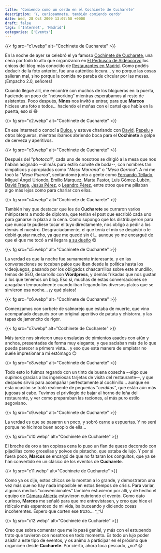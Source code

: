 ```yaml
---
title: 'Comiendo como un cerdo en el Cochinete de Cucharete'
description: 'Y, curiosamnete, también comiendo cerdo'
date: Wed, 28 Oct 2009 13:07:58 +0000
draft: false
tags: ['Internet', 'Madrid']
categories: ['Events']
---
```


{{< fg src="c1.webp" alt="Cochinete de Cucharete" >}}

En la noche de ayer se celebró el ya famoso [Cochinete de Cucharete](http://www.cucharete.com/index.php/2009/10/07/cochinete-cucharete/), una cena por todo lo alto que organizaron en [El Pedrusco de Aldeacorvo](http://www.cucharete.com/index.php/2008/10/13/el-pedrusco-de-aldealcorvo/) los chicos del blog más conocido de [Restaurantes en Madrid](http://www.cucharete.com/). Como podéis deducir de la foto anterior, fue una auténtica locura... y no porque las cosas salieran mal, sino porque la comida no paraba de circular por las mesas. ¡Empacho 2.0, señores!

Cuando llegué allí, me encontré con muchos de los blogueros en la puerta, haciendo un poco de "networking" mientras esperábamos al resto de asistentes. Poco después, **Nines** nos invitó a entrar, para que **Marcos** hiciese una foto a todos... haciendo el moñas con el cartel que había en la puerta, eso sí :smile:

{{< fg src="c2.webp" alt="Cochinete de Cucharete" >}}

En ese intermedio conocí a [Dulce](http://aguaqua.com/), y estuve charlando con [David](http://www.pisitoenmadrid.com/blog/), [Pepelu](http://www.pepelu.com.es/) y otros blogueros, mientras íbamos abriendo boca para el **Cochinete** a golpe de cerveza y aperitivos.

{{< fg src="c3.webp" alt="Cochinete de Cucharete" >}}

Después del "_photocall_", cada uno de nosotros se dirigió a la mesa que nos habían asignado --al más puro estilo convite de boda--, con nombres tan simpáticos y apropiados como "_Mesa Marrana_" o "_Mesa Gorrina_". A mi me tocó la "_Mesa Puerca_", sentándome junto a gente como [Fernando Tellado](http://fernandotellado.com/), [Miguel Ángel Uriondo](http://www.alsd.es/), [Emilio Márquez](http://emiliomarquez.com/), [Marta Pastor](http://martanauta.com/), [Luis Gómez-Lubén](http://elintermediario.blogia.com/), [David Fraga](http://www.lmblogs.es/), [Jesús Pérez](http://especulacion.org/), o [Leandro Pérez](http://www.gentedigital.es/blogs/gentedeinternet), entre otros que me pillaban algo más lejos como para charlar con ellos.

{{< fg src="c4.webp" alt="Cochinete de Cucharete" >}}

También hay que destacar que los de **Cucharete** se curraron varios miniposters a modo de diploma, que tenían el post que escribió cada uno para ganarse la plaza a la cena. Como supongo que los distribuyeron para que nunca te pudiese tocar el tuyo directamente, nos obligó a pedir a los demás el nuestro. Desgraciadamente, el que tenía el mío se despistó o le debió gustar mucho, ya que me quedé sin él... aunque yo me encargué de que el que me tocó a mí llegara [a su dueño](http://vidayobradeunchistemalo.blogspot.com/) :yum:

{{< fg src="c5.webp" alt="Cochinete de Cucharete" >}}

La verdad es que la noche fue sumamente interesante, y en las conversaciones se tocaban palos que iban desde la política hasta los videojuegos, pasando por los obligados chascarrillos sobre este mundillo, temas de SEO, desarrollo con **Wordpress**, y demás frikadas que nos gustan a los que tenemos un blog. Eso sí, muchas de estas conversaciones se apagaban temporalmente cuando iban llegando los diversos platos que se sirvieron esa noche... ¡y qué platos!

{{< fg src="c6.webp" alt="Cochinete de Cucharete" >}}

Comenzamos con sorbete de salmorejo que estaba de muerte, que vino acompañado después por un original aperitivo de patata y chistorra, y las tapas de jamoncito de rigor.

{{< fg src="c7.webp" alt="Cochinete de Cucharete" >}}

Más tarde nos sirvieron unas ensaladas de pimientos asados con atún y anchoa, presentadas de forma muy elegante, y que saciaban más de lo que pueda parecer a primera vista... y eso que esta manera de emplatar no suele impresionar a mi estómago :wink:

{{< fg src="c8.webp" alt="Cochinete de Cucharete" >}}

Todo esto lo fuimos regando con un tinto de buena cosecha --algo que supimos gracias a las ingeniosas tarjetas de visita del restaurante--, y que después sirvió para acompañar perfectamente al cochinillo... aunque en esta ocasión se trató realmente de pequeñas "_cerditas_", que están aún más jugosas si cabe. Tuvimos el privilegio de bajar al horno de leña del restaurante, y ver como preparaban las raciones, al más puro estilo segoviano.

{{< fg src="c9.webp" alt="Cochinete de Cucharete" >}}

La verdad es que se pasaron un poco, y sobró carne a espuertas. Y no será porque no hicimos buen acopio de ella...

{{< fg src="c10.webp" alt="Cochinete de Cucharete" >}}

El broche de oro a tan copiosa cena lo puso un flan de queso decorado con pijadillas como grosellas y polvos de pistacho, que estaba de lujo. Y por si fuera poco, **Marcos** se encargó de que no faltaran los conguitos, que ya se han convertido en un clásico de los eventos de **Cucharete**.

{{< fg src="c11.webp" alt="Cochinete de Cucharete" >}}

Como ya os dije, estos chicos se lo montan a lo grande, y demostraron una vez más que no hay nada imposible en estos tiempos de crisis. Para variar, algunos medios "convencionales" también estuvieron por allí, y de hecho el equipo de [Cámara Abierta](http://www.rtve.es/television/trasla2/camara-abierta/) estuvieron cubriendo el evento. Como dato curioso, **Marcos** me señaló para que me entrevistasen, y creo que hice el ridículo más espantoso de mi vida, balbuceando y diciendo cosas incoherentes. Espero que corten ese trozo... ^\_^U

{{< fg src="c12.webp" alt="Cochinete de Cucharete" >}}

Creo que sobra comentar que me lo pasé genial, y más con el estupendo trato que tuvieron con nosotros en todo momento. Es todo un lujo poder asistir a este tipo de eventos, y os animo a participar en el próximo que organicen desde **Cucharete**. Por cierto, ahora toca pescado, ¿no? :yum:
